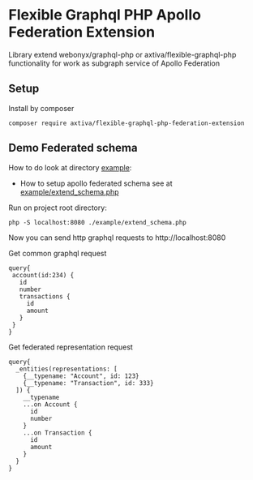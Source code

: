 # Flexible Graphql PHP Apollo Federation Extension

Library extend webonyx/graphql-php or axtiva/flexible-graphql-php functionality 
for work as subgraph service of Apollo Federation

## Setup

Install by composer

```
composer require axtiva/flexible-graphql-php-federation-extension
```

## Demo Federated schema

How to do look at directory [example](./example):

- How to setup apollo federated schema see at [example/extend_schema.php](./example/extend_schema.php)

Run on project root directory:
```
php -S localhost:8080 ./example/extend_schema.php
```

Now you can send http graphql requests to http://localhost:8080

 Get common graphql request 
 ```gql
 query{  
  account(id:234) {
    id
    number
    transactions {
      id
      amount
    }
  }
}
 ```

Get federated representation request
```gql
query{  
  _entities(representations: [
    {__typename: "Account", id: 123}
    {__typename: "Transaction", id: 333}
  ]) {
    __typename
    ...on Account {
      id
      number
    }
    ...on Transaction {
      id
      amount
    }
  }
}
```